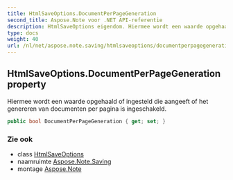 ```yaml
---
title: HtmlSaveOptions.DocumentPerPageGeneration
second_title: Aspose.Note voor .NET API-referentie
description: HtmlSaveOptions eigendom. Hiermee wordt een waarde opgehaald of ingesteld die aangeeft of het genereren van documenten per pagina is ingeschakeld.
type: docs
weight: 40
url: /nl/net/aspose.note.saving/htmlsaveoptions/documentperpagegeneration/
---
```

## HtmlSaveOptions.DocumentPerPageGeneration property

Hiermee wordt een waarde opgehaald of ingesteld die aangeeft of het genereren van documenten per pagina is ingeschakeld.

```csharp
public bool DocumentPerPageGeneration { get; set; }
```

### Zie ook

* class [HtmlSaveOptions](../)
* naamruimte [Aspose.Note.Saving](../../htmlsaveoptions/)
* montage [Aspose.Note](../../../)


